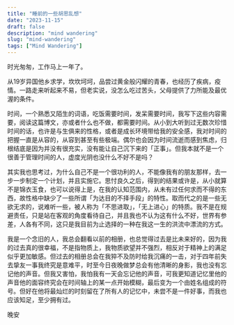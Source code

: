 ```yaml
---
title: "睡前的一些胡思乱想"
date: "2023-11-15"
draft: false
description: "mind wandering"
slug: "mind-wandering"
tags: ["Mind Wandering"]
---
```


时光匆匆，工作马上一年了。

从19岁异国他乡求学，坎坎坷坷，品尝过黄金般闪耀的青春，也经历了疾病，疫情。一路走来听起来不易，但老实说，没怎么吃过苦头，父母提供了力所能及最优渥的条件。

时间，一个熟悉又陌生的词语，吃饭需要时间，发呆需要时间，我写下这些内容需要，阅读这篇博文，亦或者什么也不做，都需要时间。从小到大听到过无数次珍惜时间的话，也许是与生俱来的性格，或者是成长环境带给我的安全感，我对时间的把握一直是从容的，从容到甚至有些极端。偶尔也会因为时间流逝而感到焦虑，归根结底是因为并没有很充实，没有能让自己沉下来的「正事」。但我本就不是一个很善于管理时间的人，虚度光阴也没什么不好不是吗？

其实我也思考过，为什么自己不是一个很功利的人，不能像我有的朋友那样，去一步一步制定一个计划，并且实施它。思忖良久之后，得到的结果或许是，从小就算不是锦衣玉食，也可以说得上是，在我的认知范围内，从未有过任何求而不得的东西，故性格中缺少了一些所谓「为达目的不择手段」的特性。取而代之的是一些无欲无求的，说难听一些，被人称为「不思进取」，「无上进心」的特质。我不是在规避责任，只是站在客观的角度看待自己，并且我也不认为这有什么不好，世界有参差，人各有不同，这只是我目前为止选择的一种在我这一生的洪流中漂流的方式。

我是一个念旧的人，我总会翻看以前的相册，也总觉得过去是比未来好的，因为我的过去真的很幸福，不是指物质上，我物质欲望并不强烈，相反对于精神上的满足似乎更加敏感。但过去的相册总会在我猝不及防时给我沉痛的一击，对于四年前失去挚友一事我终究是意难平，时至今日夜晚做梦总会有他清晰的身影，我也没有忘记他的声音。但我又害怕，我怕我有一天会忘记他的声音，可我更知道记忆里他的声音他的面容终究会在时间轴上的某一点开始模糊，最后变为一个由姓名组成的符号。但好在他将最灿烂的时刻留在了所有人的记忆中，未尝不是一件好事，而我也应该知足，至少拥有过。

晚安
